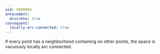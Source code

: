 ```yaml
---
uid: I000084
antecedent:
  discrete: true
consequent:
  locally-arc-connected: true
---
```

If every point has a neighborhood containing no other points, the space is vacuously locally arc connected.

